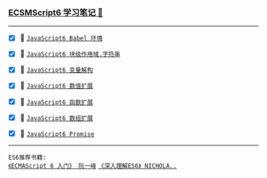 ### <a href="#top" id="top"> ECSMScript6 学习笔记 :maple_leaf:</a>
----
- [x] :maple_leaf: [`JavaScript6 Babel 环境`](https://github.com/kickgod/Front-End/blob/master/Javascript/Javascript6/ES6Babel.md)

- [x] :maple_leaf: [`JavaScript6 块级作用域.字符串`](https://github.com/kickgod/Front-End/blob/master/Javascript/Javascript6/ECS6LetConstString.md)

- [x] :maple_leaf: [`JavaScript6 变量解构`](https://github.com/kickgod/Front-End/blob/master/Javascript/Javascript6/ECS6VariableAssignment.md)

- [x] :maple_leaf: [`JavaScript6 数值扩展`](https://github.com/kickgod/Front-End/blob/master/Javascript/Javascript6/ECS6Number.md)

- [x] :maple_leaf: [`JavaScript6 函数扩展`](https://github.com/kickgod/Front-End/blob/master/Javascript/Javascript6/ECS6Function.md)

- [x] :maple_leaf: [`JavaScript6 数组扩展`](https://github.com/kickgod/Front-End/blob/master/Javascript/Javascript6/ECS6Array.md)

- [x] :maple_leaf: [`JavaScript6 Promise`](https://github.com/kickgod/Front-End/blob/master/Javascript/Javascript6/ECS6Promise.md)
-----
`ES6推荐书籍:` <br/>
[`《ECMAScript 6 入门》 阮一峰`](http://es6.ruanyifeng.com/) [`《深入理解ES6》 NICHOLA..`](https://segmentfault.com/a/1190000010199272)

